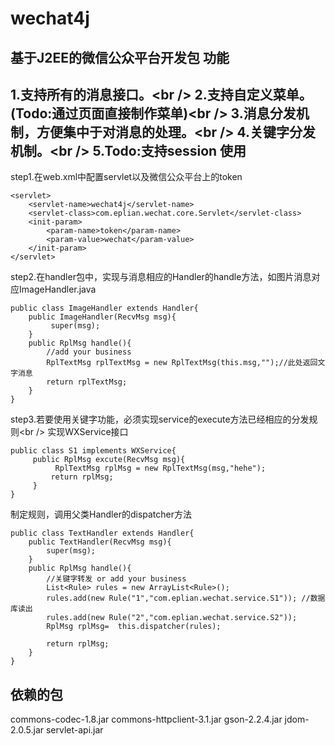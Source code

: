 wechat4j
========

基于J2EE的微信公众平台开发包
功能
-----------------------------------
1.支持所有的消息接口。\<br /\>
2.支持自定义菜单。(Todo:通过页面直接制作菜单)\<br /\>
3.消息分发机制，方便集中于对消息的处理。\<br /\>
4.关键字分发机制。\<br /\>
5.Todo:支持session
使用
-----------------------------------
step1.在web.xml中配置servlet以及微信公众平台上的token
```
<servlet>
    <servlet-name>wechat4j</servlet-name>
    <servlet-class>com.eplian.wechat.core.Servlet</servlet-class>
    <init-param>
        <param-name>token</param-name>
        <param-value>wechat</param-value>
    </init-param>
</servlet>
```
step2.在handler包中，实现与消息相应的Handler的handle方法，如图片消息对应ImageHandler.java
```
public class ImageHandler extends Handler{
    public ImageHandler(RecvMsg msg){
         super(msg);
    }
    public RplMsg handle(){
        //add your business
        RplTextMsg rplTextMsg = new RplTextMsg(this.msg,"");//此处返回文字消息
        return rplTextMsg;
    }
}
```
step3.若要使用关键字功能，必须实现service的execute方法已经相应的分发规则\<br /\>
实现WXService接口
```
public class S1 implements WXService{
     public RplMsg excute(RecvMsg msg){
          RplTextMsg rplMsg = new RplTextMsg(msg,"hehe");
         return rplMsg;
     }
}
```
制定规则，调用父类Handler的dispatcher方法
```
public class TextHandler extends Handler{
    public TextHandler(RecvMsg msg){
        super(msg);
    }
    public RplMsg handle(){
        //关键字转发 or add your business
        List<Rule> rules = new ArrayList<Rule>();
        rules.add(new Rule("1","com.eplian.wechat.service.S1")); //数据库读出
        rules.add(new Rule("2","com.eplian.wechat.service.S2"));
        RplMsg rplMsg=  this.dispatcher(rules);

        return rplMsg;
    }
}
```
依赖的包
-----------------------------------
commons-codec-1.8.jar commons-httpclient-3.1.jar
gson-2.2.4.jar jdom-2.0.5.jar servlet-api.jar

